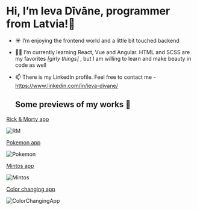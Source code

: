  # Hi, I’m Ieva Dīvāne, programmer from Latvia!:wave:
 
- :sunny: I’m enjoying the frontend world and a little bit touched backend
- :woman_student: I’m currently learning React, Vue and Angular. HTML and SCSS are my favorites *[girly things]* , but I am willing to learn and make beauty in code as well
- 📫 There is my LinkedIn profile. Feel free to contact me - https://www.linkedin.com/in/ieva-divane/
 
     ## Some previews of my works 👀

[Rick & Morty app](https://github.com/IevaDivane/Rick-Morty)

![RM](https://user-images.githubusercontent.com/82842403/173300945-f23c0367-d6ca-404a-9579-e38a01d3b84b.gif)

[Pokemon app](https://github.com/IevaDivane/Pokemon)

![Pokemon](https://user-images.githubusercontent.com/82842403/173300973-eccd7a29-9add-4520-a7a1-23c5ad503ad7.gif)

[Mintos app](https://github.com/IevaDivane/Mintos)

![Mintos](https://user-images.githubusercontent.com/82842403/173300996-fcf75c0f-1492-4613-ae93-6e9f6be01167.gif)

[Color changing app](https://github.com/IevaDivane/Body-color-change-application)

![ColorChangingApp](https://user-images.githubusercontent.com/82842403/173301018-9e52ce6a-db54-46ca-8631-1d3e5238d262.gif)
